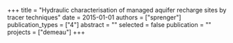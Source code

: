 +++
title = "Hydraulic characterisation of managed aquifer recharge sites by tracer techniques"
date = 2015-01-01
authors = ["sprenger"]
publication_types = ["4"]
abstract = ""
selected = false
publication = ""
projects = ["demeau"]
+++

